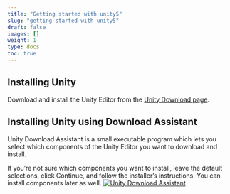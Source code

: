 ```yaml
---
title: "Getting started with unity5"
slug: "getting-started-with-unity5"
draft: false
images: []
weight: 1
type: docs
toc: true
---
```


## Installing Unity
Download and install the Unity Editor from the [Unity Download page][1].

## Installing Unity using Download Assistant ##
Unity Download Assistant is a small executable program which lets you select which components of the Unity Editor you want to download and install.

If you’re not sure which components you want to install, leave the default selections, click Continue, and follow the installer’s instructions. You can install components later as well.
[![Unity Download Assistant][2]][2]
 


  [1]: https://unity3d.com/get-unity/download
  [2]: https://i.stack.imgur.com/JSa87.png

